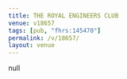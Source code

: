 ```yaml
---
title: THE ROYAL ENGINEERS CLUB
venue: v18657
tags: [pub, "fhrs:145470"]
permalink: /v/18657/
layout: venue
---
```

null